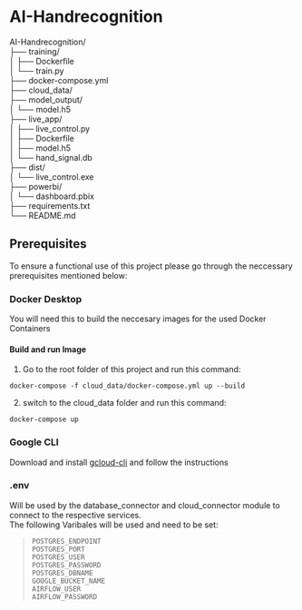 # AI-Handrecognition

AI-Handrecognition/  
├── training/  
│   ├── Dockerfile  
│   └── train.py  
├── docker-compose.yml   
├── cloud_data/  
├── model_output/  
│   └── model.h5  
├── live_app/  
│   ├── live_control.py  
│   ├── Dockerfile  
│   ├── model.h5  
│   └──  hand_signal.db  
├── dist/  
│   └── live_control.exe  
├── powerbi/  
│   └── dashboard.pbix  
├── requirements.txt  
└── README.md  



## Prerequisites 

To ensure a functional use of this project please go through the neccessary prerequisites mentioned below:

### Docker Desktop
You will need this to build the neccesary images for the used Docker Containers

#### Build and run Image
1) Go to the root folder of this project and run this command:
```
docker-compose -f cloud_data/docker-compose.yml up --build
```
2) switch to the cloud_data folder and run this command:
```
docker-compose up
```

### Google CLI

Download and install [gcloud-cli](https://cloud.google.com/sdk/docs/install?hl=de) and follow the instructions

### .env
Will be used by the database_connector and cloud_connector module to connect to the respective services.<br>
The following Varibales will be used and need to be set:<br>
> `POSTGRES_ENDPOINT`<br>
`POSTGRES_PORT` <br>
`POSTGRES_USER`<br>
`POSTGRES_PASSWORD`<br>
`POSTGRES_DBNAME`<br>
`GOOGLE_BUCKET_NAME`<br>
`AIRFLOW_USER`<br>
`AIRFLOW_PASSWORD`<br>

